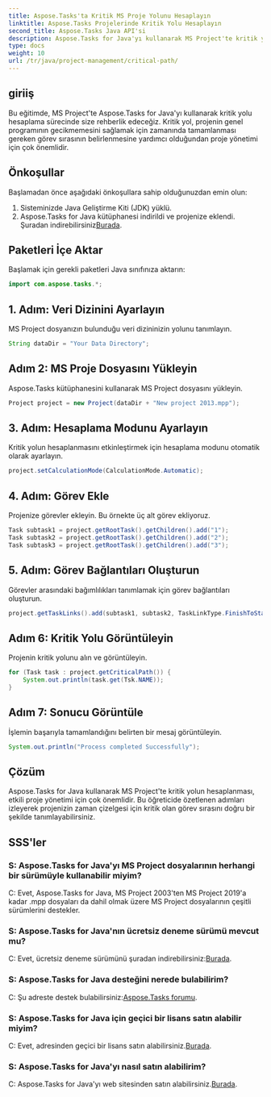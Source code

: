 ```yaml
---
title: Aspose.Tasks'ta Kritik MS Proje Yolunu Hesaplayın
linktitle: Aspose.Tasks Projelerinde Kritik Yolu Hesaplayın
second_title: Aspose.Tasks Java API'si
description: Aspose.Tasks for Java'yı kullanarak MS Project'te kritik yolu nasıl hesaplayacağınızı öğrenin. Bu, verimli proje yönetimi için adım adım rehberlik sağlar.
type: docs
weight: 10
url: /tr/java/project-management/critical-path/
---
```

## giriiş
Bu eğitimde, MS Project'te Aspose.Tasks for Java'yı kullanarak kritik yolu hesaplama sürecinde size rehberlik edeceğiz. Kritik yol, projenin genel programının gecikmemesini sağlamak için zamanında tamamlanması gereken görev sırasının belirlenmesine yardımcı olduğundan proje yönetimi için çok önemlidir.
## Önkoşullar
Başlamadan önce aşağıdaki önkoşullara sahip olduğunuzdan emin olun:
1. Sisteminizde Java Geliştirme Kiti (JDK) yüklü.
2.  Aspose.Tasks for Java kütüphanesi indirildi ve projenize eklendi. Şuradan indirebilirsiniz[Burada](https://releases.aspose.com/tasks/java/).

## Paketleri İçe Aktar
Başlamak için gerekli paketleri Java sınıfınıza aktarın:
```java
import com.aspose.tasks.*;
```
## 1. Adım: Veri Dizinini Ayarlayın
MS Project dosyanızın bulunduğu veri dizininizin yolunu tanımlayın.
```java
String dataDir = "Your Data Directory";
```
## Adım 2: MS Proje Dosyasını Yükleyin
Aspose.Tasks kütüphanesini kullanarak MS Project dosyasını yükleyin.
```java
Project project = new Project(dataDir + "New project 2013.mpp");
```
## 3. Adım: Hesaplama Modunu Ayarlayın
Kritik yolun hesaplanmasını etkinleştirmek için hesaplama modunu otomatik olarak ayarlayın.
```java
project.setCalculationMode(CalculationMode.Automatic);
```
## 4. Adım: Görev Ekle
Projenize görevler ekleyin. Bu örnekte üç alt görev ekliyoruz.
```java
Task subtask1 = project.getRootTask().getChildren().add("1");
Task subtask2 = project.getRootTask().getChildren().add("2");
Task subtask3 = project.getRootTask().getChildren().add("3");
```
## 5. Adım: Görev Bağlantıları Oluşturun
Görevler arasındaki bağımlılıkları tanımlamak için görev bağlantıları oluşturun.
```java
project.getTaskLinks().add(subtask1, subtask2, TaskLinkType.FinishToStart);
```
## Adım 6: Kritik Yolu Görüntüleyin
Projenin kritik yolunu alın ve görüntüleyin.
```java
for (Task task : project.getCriticalPath()) {
    System.out.println(task.get(Tsk.NAME));
}
```
## Adım 7: Sonucu Görüntüle
İşlemin başarıyla tamamlandığını belirten bir mesaj görüntüleyin.
```java
System.out.println("Process completed Successfully");
```

## Çözüm
Aspose.Tasks for Java kullanarak MS Project'te kritik yolun hesaplanması, etkili proje yönetimi için çok önemlidir. Bu öğreticide özetlenen adımları izleyerek projenizin zaman çizelgesi için kritik olan görev sırasını doğru bir şekilde tanımlayabilirsiniz.
## SSS'ler
### S: Aspose.Tasks for Java'yı MS Project dosyalarının herhangi bir sürümüyle kullanabilir miyim?
C: Evet, Aspose.Tasks for Java, MS Project 2003'ten MS Project 2019'a kadar .mpp dosyaları da dahil olmak üzere MS Project dosyalarının çeşitli sürümlerini destekler.
### S: Aspose.Tasks for Java'nın ücretsiz deneme sürümü mevcut mu?
 C: Evet, ücretsiz deneme sürümünü şuradan indirebilirsiniz:[Burada](https://releases.aspose.com/).
### S: Aspose.Tasks for Java desteğini nerede bulabilirim?
 C: Şu adreste destek bulabilirsiniz:[Aspose.Tasks forumu](https://forum.aspose.com/c/tasks/15).
### S: Aspose.Tasks for Java için geçici bir lisans satın alabilir miyim?
 C: Evet, adresinden geçici bir lisans satın alabilirsiniz.[Burada](https://purchase.aspose.com/temporary-license/).
### S: Aspose.Tasks for Java'yı nasıl satın alabilirim?
 C: Aspose.Tasks for Java'yı web sitesinden satın alabilirsiniz.[Burada](https://purchase.aspose.com/buy).
